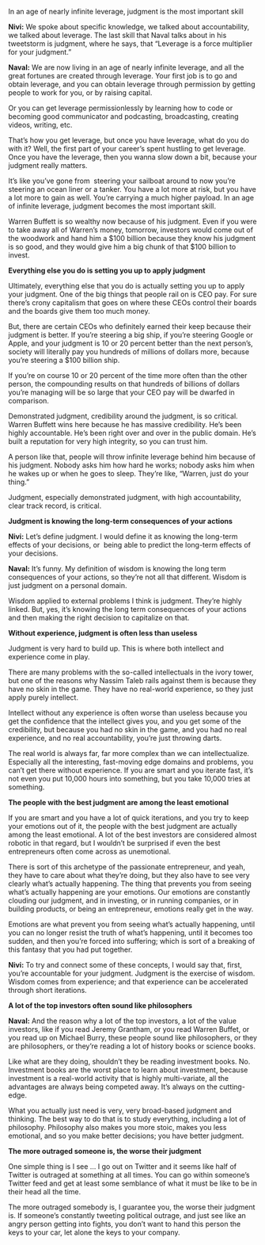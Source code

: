 In an age of nearly infinite leverage, judgment is the most important skill

**Nivi:**  We spoke about specific knowledge, we talked about accountability, we talked about leverage. The last skill that Naval talks about in his tweetstorm is judgment, where he says, that “Leverage is a force multiplier for your judgment.”

**Naval:** We are now living in an age of nearly infinite leverage, and all the great fortunes are created through leverage. Your first job is to go and obtain leverage, and you can obtain leverage through permission by getting people to work for you, or by raising capital.

Or you can get leverage permissionlessly by learning how to code or becoming good communicator and podcasting, broadcasting, creating videos, writing, etc.

That’s how you get leverage, but once you have leverage, what do you do with it? Well, the first part of your career’s spent hustling to get leverage. Once you have the leverage, then you wanna slow down a bit, because your judgment really matters.

It’s like you’ve gone from  steering your sailboat around to now you’re steering an ocean liner or a tanker. You have a lot more at risk, but you have a lot more to gain as well. You’re carrying a much higher payload. In an age of infinite leverage, judgment becomes the most important skill.

Warren Buffett is so wealthy now because of his judgment. Even if you were to take away all of Warren’s money, tomorrow, investors would come out of the woodwork and hand him a $100 billion because they know his judgment is so good, and they would give him a big chunk of that $100 billion to invest.

**Everything else you do is setting you up to apply judgment**

Ultimately, everything else that you do is actually setting you up to apply your judgment. One of the big things that people rail on is CEO pay. For sure there’s crony capitalism that goes on where these CEOs control their boards and the boards give them too much money.

But, there are certain CEOs who definitely earned their keep because their judgment is better. If you’re steering a big ship, if you’re steering Google or Apple, and your judgment is 10 or 20 percent better than the next person’s, society will literally pay you hundreds of millions of dollars more, because you’re steering a $100 billion ship.

If you’re on course 10 or 20 percent of the time more often than the other person, the compounding results on that hundreds of billions of dollars you’re managing will be so large that your CEO pay will be dwarfed in comparison.

Demonstrated judgment, credibility around the judgment, is so critical. Warren Buffett wins here because he has massive credibility. He’s been highly accountable. He’s been right over and over in the public domain. He’s built a reputation for very high integrity, so you can trust him.

A person like that, people will throw infinite leverage behind him because of his judgment. Nobody asks him how hard he works; nobody asks him when he wakes up or when he goes to sleep. They’re like, “Warren, just do your thing.”

Judgment, especially demonstrated judgment, with high accountability, clear track record, is critical.

**Judgment is knowing the long-term consequences of your actions**

**Nivi:** Let’s define judgment. I would define it as knowing the long-term effects of your decisions, or  being able to predict the long-term effects of your decisions.

**Naval:** It’s funny. My definition of wisdom is knowing the long term consequences of your actions, so they’re not all that different. Wisdom is just judgment on a personal domain.

Wisdom applied to external problems I think is judgment. They’re highly linked. But, yes, it’s knowing the long term consequences of your actions and then making the right decision to capitalize on that.

**Without experience, judgment is often less than useless**

Judgment is very hard to build up. This is where both intellect and experience come in play.

There are many problems with the so-called intellectuals in the ivory tower, but one of the reasons why Nassim Taleb rails against them is because they have no skin in the game. They have no real-world experience, so they just apply purely intellect.

Intellect without any experience is often worse than useless because you get the confidence that the intellect gives you, and you get some of the credibility, but because you had no skin in the game, and you had no real experience, and no real accountability, you’re just throwing darts.

The real world is always far, far more complex than we can intellectualize. Especially all the interesting, fast-moving edge domains and problems, you can’t get there without experience. If you are smart and you iterate fast, it’s not even you put 10,000 hours into something, but you take 10,000 tries at something.

**The people with the best judgment are among the least emotional**

If you are smart and you have a lot of quick iterations, and you try to keep your emotions out of it, the people with the best judgment are actually among the least emotional. A lot of the best investors are considered almost robotic in that regard, but I wouldn’t be surprised if even the best entrepreneurs often come across as unemotional.

There is sort of this archetype of the passionate entrepreneur, and yeah, they have to care about what they’re doing, but they also have to see very clearly what’s actually happening. The thing that prevents you from seeing what’s actually happening are your emotions. Our emotions are constantly clouding our judgment, and in investing, or in running companies, or in building products, or being an entrepreneur, emotions really get in the way.

Emotions are what prevent you from seeing what’s actually happening, until you can no longer resist the truth of what’s happening, until it becomes too sudden, and then you’re forced into suffering; which is sort of a breaking of this fantasy that you had put together.

**Nivi:**  To try and connect some of these concepts, I would say that, first, you’re accountable for your judgment. Judgment is the exercise of wisdom. Wisdom comes from experience; and that experience can be accelerated through short iterations.

**A lot of the top investors often sound like philosophers**

**Naval:** And the reason why a lot of the top investors, a lot of the value investors, like if you read Jeremy Grantham, or you read Warren Buffet, or you read up on Michael Burry, these people sound like philosophers, or they are philosophers, or they’re reading a lot of history books or science books.

Like what are they doing, shouldn’t they be reading investment books. No. Investment books are the worst place to learn about investment, because investment is a real-world activity that is highly multi-variate, all the advantages are always being competed away. It’s always on the cutting-edge.

What you actually just need is very, very broad-based judgment and thinking. The best way to do that is to study everything, including a lot of philosophy. Philosophy also makes you more stoic, makes you less emotional, and so you make better decisions; you have better judgment.

**The more outraged someone is, the worse their judgment**

One simple thing is I see … I go out on Twitter and it seems like half of Twitter is outraged at something at all times. You can go within someone’s Twitter feed and get at least some semblance of what it must be like to be in their head all the time.

The more outraged somebody is, I guarantee you, the worse their judgment is. If someone’s constantly tweeting political outrage, and just see like an angry person getting into fights, you don’t want to hand this person the keys to your car, let alone the keys to your company.